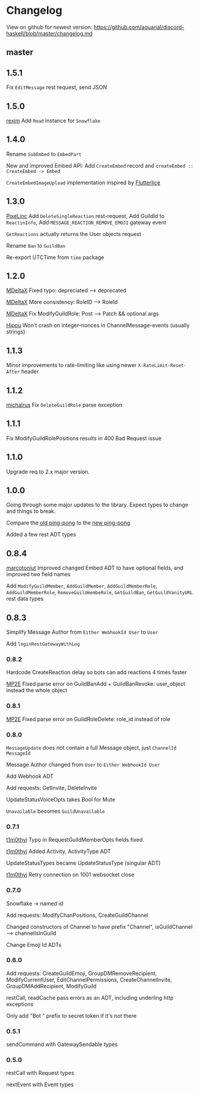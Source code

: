 # Changelog

View on github for newest version: https://github.com/aquarial/discord-haskell/blob/master/changelog.md

## master


## 1.5.1

Fix `EditMessage` rest request, send JSON

## 1.5.0

[rexim](https://github.com/aquarial/discord-haskell/pull/35) Add `Read` instance for `Snowflake`

## 1.4.0

Rename `SubEmbed` to `EmbedPart`

New and improved Embed API: Add `CreateEmbed` record and `createEmbed :: CreateEmbed -> Embed`

`CreateEmbedImageUpload` implementation inspired by [Flutterlice](https://github.com/aquarial/discord-haskell/pull/32)

## 1.3.0

[PixeLinc](https://github.com/aquarial/discord-haskell/pull/33) Add `DeleteSingleReaction` rest-request, Add GuildId to `ReactinInfo`, Add `MESSAGE_REACTION_REMOVE_EMOJI` gateway event

`GetReactions` actually returns the User objects request

Rename `Ban` to `GuildBan`

Re-export UTCTime from `time` package

## 1.2.0

[MDeltaX](https://github.com/aquarial/discord-haskell/pull/27) Fixed typo: depreciated --> deprecated

[MDeltaX](https://github.com/aquarial/discord-haskell/pull/29) More consistency: RoleID --> RoleId

[MDeltaX](https://github.com/aquarial/discord-haskell/pull/29) Fix ModifyGuildRole: Post --> Patch && optional args

[Hippu](https://github.com/aquarial/discord-haskell/pull/31) Won't crash on integer-nonces in ChannelMessage-events (usually strings)

## 1.1.3

Minor improvements to rate-limiting like using newer `X-RateLimit-Reset-After` header

## 1.1.2

[michalrus](https://github.com/aquarial/discord-haskell/issues/25) Fix `DeleteGuildRole` parse exception

## 1.1.1

Fix ModifyGuildRolePositions results in 400 Bad Request issue

## 1.1.0

Upgrade req to 2.x major version.

## 1.0.0

Going through some major updates to the library. Expect types to change and things to break.

Compare the [old ping-pong](https://github.com/aquarial/discord-haskell/blob/20f7f8556823a754c76d01484118a5abf336530b/examples/ping-pong.hs)
to the [new ping-pong](https://github.com/aquarial/discord-haskell/blob/7eaa6ca068f945603de7f43f6f270c2dbecd3c85/examples/ping-pong.hs)

Added a few rest ADT types

## 0.8.4

[marcotoniut](https://github.com/aquarial/discord-haskell/pull/18) Improved changed Embed ADT to have optional fields, and improved two field names

Add `ModifyGuildMember`, `AddGuildMember`, `AddGuildMemberRole`, `AddGuildMemberRole`, `RemoveGuildmembeRole`, `GetGuildBan`, `GetGuildVanityURL` rest data types

## 0.8.3

Simplify Message Author from `Either WebhookId User` to `User`

Add `loginRestGatewayWithLog`

### 0.8.2

Hardcode CreateReaction delay so bots can add reactions 4 times faster

[MP2E](https://github.com/aquarial/discord-haskell/pull/14) Fixed parse error on GuildBanAdd + GuildBanRevoke: user\_object instead the whole object

### 0.8.1

[MP2E](https://github.com/aquarial/discord-haskell/pull/11) Fixed parse error on GuildRoleDelete: role_id instead of role

### 0.8.0

`MessageUpdate` does not contain a full Message object, just `ChannelId` `MessageId`

Message Author changed from `User` to `Either WebhookId User`

Add Webhook ADT

Add requests: GetInvite, DeleteInvite

UpdateStatusVoiceOpts takes Bool for Mute

`Unavailable` becomes `GuildUnavailable`

### 0.7.1

[t1m0thyj](https://github.com/aquarial/discord-haskell/pull/6/files) Typo in RequestGuildMemberOpts fields fixed.

[t1m0thyj](https://github.com/aquarial/discord-haskell/pull/6/files) Added Activity, ActivityType ADT

UpdateStatusTypes became UpdateStatusType (singular ADT)

[t1m0thyj](https://github.com/aquarial/discord-haskell/pull/7) Retry connection on 1001 websocket close

### 0.7.0

Snowflake -> named id

Add requests: ModifyChanPositions, CreateGuildChannel

Changed constructors of Channel to have prefix "Channel", isGuildChannel --> channelIsInGuild

Change Emoji Id ADTs

### 0.6.0

Add requests: CreateGuildEmoji, GroupDMRemoveRecipient, ModifyCurrentUser, EditChannelPermissions, CreateChannelInvite, GroupDMAddRecipient, ModifyGuild

restCall, readCache pass errors as an ADT, including underling http exceptions

Only add "Bot " prefix to secret token if it's not there

### 0.5.1

sendCommand with GatewaySendable types

### 0.5.0

restCall with Request types

nextEvent with Event types
